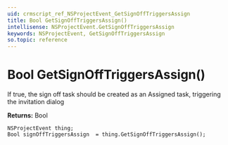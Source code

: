 ```yaml
---
uid: crmscript_ref_NSProjectEvent_GetSignOffTriggersAssign
title: Bool GetSignOffTriggersAssign()
intellisense: NSProjectEvent.GetSignOffTriggersAssign
keywords: NSProjectEvent, GetSignOffTriggersAssign
so.topic: reference
---
```


# Bool GetSignOffTriggersAssign()

If true, the sign off task should be created as an Assigned task, triggering the invitation dialog

**Returns:** Bool

```crmscript
NSProjectEvent thing;
Bool signOffTriggersAssign  = thing.GetSignOffTriggersAssign();
```


